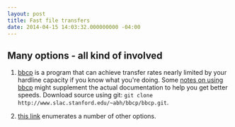 ```yaml
---
layout: post
title: Fast file transfers
date: 2014-04-15 14:03:32.000000000 -04:00
---
```

## Many options - all kind of involved

1. [bbcp](https://www.slac.stanford.edu/~abh/bbcp/) is a program that can achieve transfer rates nearly limited by your hardline capacity if you know what you're doing. Some [notes on using bbcp](http://pcbunn.cithep.caltech.edu/bbcp/using_bbcp.htm) might supplement the actual documentation to help you get better speeds. Download source using git:
	`git clone http://www.slac.stanford.edu/~abh/bbcp/bbcp.git`.

2. [this link](http://moo.nac.uci.edu/~hjm/HOWTO_move_data.html) enumerates a number of other options.
